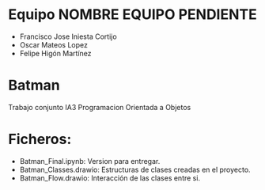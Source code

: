# Equipo NOMBRE EQUIPO PENDIENTE
- Francisco Jose Iniesta Cortijo
- Oscar Mateos Lopez
- Felipe Higón Martínez
# Batman
Trabajo conjunto IA3 Programacion Orientada a Objetos
# Ficheros:
- Batman_Final.ipynb: Version para entregar.
- Batman_Classes.drawio: Estructuras de clases creadas en el proyecto.
- Batman_Flow.drawio: Interacción de las clases entre si.
